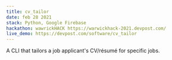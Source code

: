 ```yaml
---
title: cv_tailor
date: feb 28 2021
stack: Python, Google Firebase
hackathon: wawrickHACK https://warwickhack-2021.devpost.com/
live_demo: https://devpost.com/software/cv_tailor
---
```


A CLI that tailors a job applicant's CV/résumé for specific jobs.
